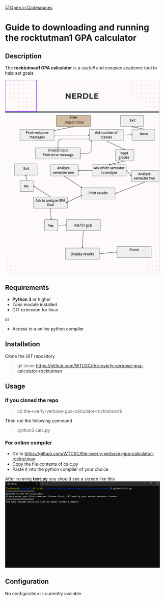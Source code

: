[![Open in Codespaces](https://classroom.github.com/assets/launch-codespace-2972f46106e565e64193e422d61a12cf1da4916b45550586e14ef0a7c637dd04.svg)](https://classroom.github.com/open-in-codespaces?assignment_repo_id=21182878)


# Guide to downloading and running the rocktutman1 GPA calculator

## Description

The **rocktutman1 GPA calculator** is a *usefull* and *complex* academic tool to help set goals

![flowchartofrunningcode](https://github.com/WTCSC/the-overly-verbose-gpa-calculator-rocktutman1/blob/feedback/.images/Screenshot%202025-10-21%20012358.png)

## Requirements

- **Python 3** or higher
- *Time* module installed
- GIT extension for linux

or

- Access to a online python compiler

## Installation

Clone the GIT repository

>git clone https://github.com/WTCSC/the-overly-verbose-gpa-calculator-rocktutman


## Usage

### If you **cloned** the repo

>cd the-overly-verbose-gpa-calculator-rocktutman1/

Then run the following command 

>python3 calc.py

### For online compiler

* Go to https://github.com/WTCSC/the-overly-verbose-gpa-calculator-rocktutman
* Copy the file contents of calc.py
* Paste it into the python compiler of your choice

After running **test.py** you should see a screen like this
![imageofcoderunning](https://github.com/WTCSC/the-overly-verbose-gpa-calculator-rocktutman1/blob/feedback/.images/Screenshot%202025-10-21%20011502.png)
## Configuration

No configuration is currently avaiable

